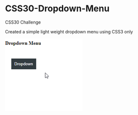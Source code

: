 # CSS30-Dropdown-Menu
 CSS30 Challenge

Created a simple light weight dropdown menu using CSS3 only

![Dropdown Menu](https://github.com/ChristabelA/CSS30-Dropdown-Menu/blob/master/Dropdown-menu.gif)
